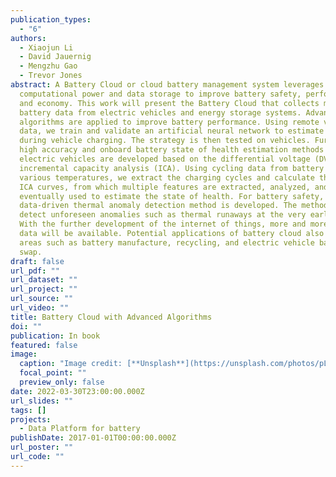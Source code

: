 ```yaml
---
publication_types:
  - "6"
authors:
  - Xiaojun Li
  - David Jauernig
  - Mengzhu Gao
  - Trevor Jones
abstract: A Battery Cloud or cloud battery management system leverages the cloud
  computational power and data storage to improve battery safety, performance,
  and economy. This work will present the Battery Cloud that collects measured
  battery data from electric vehicles and energy storage systems. Advanced
  algorithms are applied to improve battery performance. Using remote vehicle
  data, we train and validate an artificial neural network to estimate pack SOC
  during vehicle charging. The strategy is then tested on vehicles. Furthermore,
  high accuracy and onboard battery state of health estimation methods for
  electric vehicles are developed based on the differential voltage (DVA) and
  incremental capacity analysis (ICA). Using cycling data from battery cells at
  various temperatures, we extract the charging cycles and calculate the DVA and
  ICA curves, from which multiple features are extracted, analyzed, and
  eventually used to estimate the state of health. For battery safety, a
  data-driven thermal anomaly detection method is developed. The method can
  detect unforeseen anomalies such as thermal runaways at the very early stage.
  With the further development of the internet of things, more and more battery
  data will be available. Potential applications of battery cloud also include
  areas such as battery manufacture, recycling, and electric vehicle battery
  swap.
draft: false
url_pdf: ""
url_dataset: ""
url_project: ""
url_source: ""
url_video: ""
title: Battery Cloud with Advanced Algorithms
doi: ""
publication: In book
featured: false
image:
  caption: "Image credit: [**Unsplash**](https://unsplash.com/photos/pLCdAaMFLTE)"
  focal_point: ""
  preview_only: false
date: 2022-03-30T23:00:00.000Z
url_slides: ""
tags: []
projects:
  - Data Platform for battery
publishDate: 2017-01-01T00:00:00.000Z
url_poster: ""
url_code: ""
---
```


<!-- {{% callout note %}}
Click the *Cite* button above to demo the feature to enable visitors to import publication metadata into their reference management software.
{{% /callout %}}

{{% callout note %}}
Create your slides in Markdown - click the *Slides* button to check out the example.
{{% /callout %}} -->

<!-- Supplementary notes can be added here, including [code, math, and images](https://wowchemy.com/docs/writing-markdown-latex/). -->
